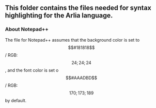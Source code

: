 ## This folder contains the files needed for syntax highlighting for the Arlia language.

### About Notepad++
The file for Notepad++ assumes that the background color is set to $$#181818$$ / RGB: $$24; 24; 24$$,
and the font color is set o $$#AAADBD$$ / RGB: $$170; 173; 189$$ by default.
